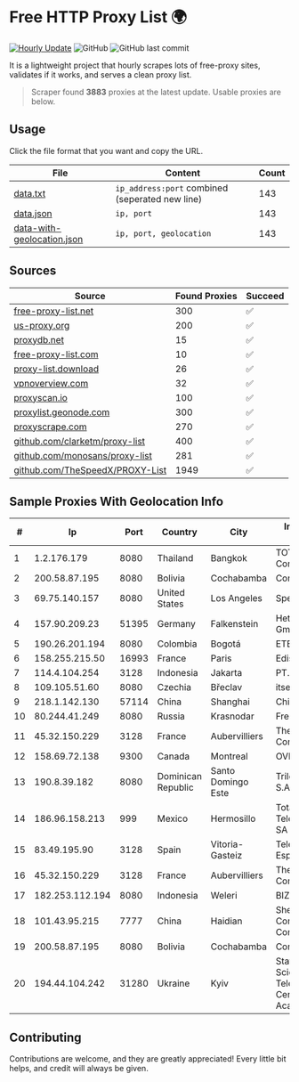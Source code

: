 
# Free HTTP Proxy List 🌍

[![Hourly Update](https://github.com/mertguvencli/http-proxy-list/actions/workflows/main.yml/badge.svg?branch=main)](https://github.com/mertguvencli/http-proxy-list/actions/workflows/main.yml)
![GitHub](https://img.shields.io/github/license/mertguvencli/http-proxy-list)
![GitHub last commit](https://img.shields.io/github/last-commit/mertguvencli/http-proxy-list)

It is a lightweight project that hourly scrapes lots of free-proxy sites, validates if it works, and serves a clean proxy list.


> Scraper found **3883** proxies at the latest update. Usable proxies are below.

## Usage

Click the file format that you want and copy the URL.


|File|Content|Count|
|----|-------|-----|
|[data.txt](https://raw.githubusercontent.com/mertguvencli/http-proxy-list/main/proxy-list/data.txt)|`ip_address:port` combined (seperated new line)|143|
|[data.json](https://raw.githubusercontent.com/mertguvencli/http-proxy-list/main/proxy-list/data.json)|`ip, port`|143|
|[data-with-geolocation.json](https://raw.githubusercontent.com/mertguvencli/http-proxy-list/main/proxy-list/data-with-geolocation.json)|`ip, port, geolocation`|143|

## Sources

|Source|Found Proxies|Succeed|
|------|-------------|-------|
|[free-proxy-list.net](https://free-proxy-list.net)|300|✅|
|[us-proxy.org](https://www.us-proxy.org)|200|✅|
|[proxydb.net](http://proxydb.net)|15|✅|
|[free-proxy-list.com](https://free-proxy-list.com/?page=&port=&type%5B%5D=http&type%5B%5D=https&up_time=0&search=Search)|10|✅|
|[proxy-list.download](https://www.proxy-list.download/HTTP)|26|✅|
|[vpnoverview.com](https://vpnoverview.com/privacy/anonymous-browsing/free-proxy-servers)|32|✅|
|[proxyscan.io](https://www.proxyscan.io)|100|✅|
|[proxylist.geonode.com](https://proxylist.geonode.com/api/proxy-list?limit=300&page=1&sort_by=lastChecked&sort_type=desc&protocols=http,https)|300|✅|
|[proxyscrape.com](https://api.proxyscrape.com/v2/?request=displayproxies&protocol=http&timeout=10000&country=all&ssl=all&anonymity=all)|270|✅|
|[github.com/clarketm/proxy-list](https://raw.githubusercontent.com/clarketm/proxy-list/master/proxy-list-raw.txt)|400|✅|
|[github.com/monosans/proxy-list](https://raw.githubusercontent.com/monosans/proxy-list/main/proxies/http.txt)|281|✅|
|[github.com/TheSpeedX/PROXY-List](https://raw.githubusercontent.com/TheSpeedX/PROXY-List/master/http.txt)|1949|✅|


## Sample Proxies With Geolocation Info

|#|Ip|Port|Country|City|Internet Service Provider|
|-|--|----|-------|----|-------------------------|
|1|1.2.176.179|8080|Thailand|Bangkok|TOT Public Company Limited|
|2|200.58.87.195|8080|Bolivia|Cochabamba|Comteco Ltda|
|3|69.75.140.157|8080|United States|Los Angeles|Spectrum|
|4|157.90.209.23|51395|Germany|Falkenstein|Hetzner Online GmbH|
|5|190.26.201.194|8080|Colombia|Bogotá|ETB - Colombia|
|6|158.255.215.50|16993|France|Paris|Edis France|
|7|114.4.104.254|3128|Indonesia|Jakarta|PT. INDOSAT Tbk|
|8|109.105.51.60|8080|Czechia|Břeclav|itself s.r.o.|
|9|218.1.142.130|57114|China|Shanghai|China Telecom|
|10|80.244.41.249|8080|Russia|Krasnodar|Freedom Krasnodar|
|11|45.32.150.229|3128|France|Aubervilliers|The Constant Company|
|12|158.69.72.138|9300|Canada|Montreal|OVH SAS|
|13|190.8.39.182|8080|Dominican Republic|Santo Domingo Este|Trilogy Dominicana, S.A.|
|14|186.96.158.213|999|Mexico|Hermosillo|Total Play Telecomunicaciones SA De CV|
|15|83.49.195.90|3128|Spain|Vitoria-Gasteiz|Telefonica de Espana SAU|
|16|45.32.150.229|3128|France|Aubervilliers|The Constant Company|
|17|182.253.112.194|8080|Indonesia|Weleri|BIZNET|
|18|101.43.95.215|7777|China|Haidian|Shenzhen Tencent Computer Systems Company Limited|
|19|200.58.87.195|8080|Bolivia|Cochabamba|Comteco Ltda|
|20|194.44.104.242|31280|Ukraine|Kyiv|State Enterprise Scientific and Telecommunication Centre "Ukrainian Academic an|



## Contributing

Contributions are welcome, and they are greatly appreciated! Every
little bit helps, and credit will always be given.

